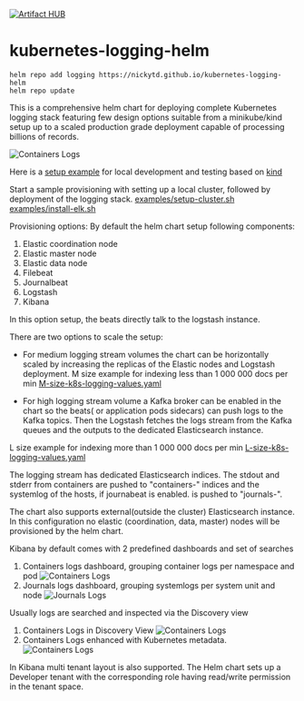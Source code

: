 [![Artifact HUB](https://img.shields.io/endpoint?url=https://artifacthub.io/badge/repository/kubernetes-logging-helm)](https://artifacthub.io/packages/search?repo=kubernetes-logging-helm)
# kubernetes-logging-helm

```
helm repo add logging https://nickytd.github.io/kubernetes-logging-helm
helm repo update
```

This is a comprehensive helm chart for deploying complete Kubernetes logging stack featuring few design options suitable from a minikube/kind setup up to a scaled production grade deployment capable of processing billions of records.

![Containers Logs](https://github.com/nickytd/kubernetes-logging-helm/blob/master/images/k8s-logging-stack.jpg)

Here is a [setup example](https://github.com/nickytd/kubernetes-logging-helm/tree/master/examples) for local development and testing based on [kind](https://kind.sigs.k8s.io)

Start a sample provisioning with setting up a local cluster, followed by deployment of the logging stack.
[examples/setup-cluster.sh](https://github.com/nickytd/kubernetes-logging-helm/blob/master/examples/setup-cluster.sh)
[examples/install-elk.sh](https://github.com/nickytd/kubernetes-logging-helm/blob/master/examples/install-elk.sh)


Provisioning options:
By default the helm chart setup following components:
 1. Elastic coordination node
 1. Elastic master node
 1. Elastic data node
 1. Filebeat
 1. Journalbeat
 1. Logstash
 1. Kibana
 
In this option setup, the beats directly talk to the logstash instance. 

There are two options to scale the setup:
* For medium logging stream volumes the chart can be horizontally scaled by increasing the replicas of the Elastic nodes and Logstash deployment.
M size example for indexing less than 1 000 000 docs per min [M-size-k8s-logging-values.yaml](https://github.com/nickytd/kubernetes-logging-helm/blob/master/examples/M-size-k8s-logging-values.yaml)

* For high logging stream volume a Kafka broker can be enabled in the chart so the beats( or application pods sidecars) can push logs to the Kafka topics. Then the Logstash fetches the logs stream from the Kafka queues and the outputs to the dedicated Elasticsearch instance. 

L size example for indexing more than 1 000 000 docs per min [L-size-k8s-logging-values.yaml](https://github.com/nickytd/kubernetes-logging-helm/blob/master/examples/L-size-k8s-logging-values.yaml)

The logging stream has dedicated Elasticsearch indices. The stdout and stderr from containers are pushed to "containers-<date>" indices and the systemlog of the hosts, if journabeat is enabled. is pushed to "journals-<date>".

The chart also supports external(outside the cluster) Elasticsearch instance. In this configuration no elastic (coordination, data, master) nodes will be provisioned by the helm chart.

Kibana by default comes with 2 predefined dashboards and set of searches
1. Containers logs dashboard, grouping container logs per namespace and pod
![Containers Logs](https://github.com/nickytd/kubernetes-logging-helm/blob/master/images/LogStream.png)
2. Journals logs dashboard, grouping systemlogs per system unit and node
![Journals Logs](https://github.com/nickytd/kubernetes-logging-helm/blob/master/images/JournalLogs.png)

Usually logs are searched and inspected via the Discovery view
1. Containers Logs in Discovery View
![Containers Logs](https://github.com/nickytd/kubernetes-logging-helm/blob/master/images/ContainersLogs.png)
1. Containers Logs enhanced with Kubernetes metadata. 
![Containers Logs](https://github.com/nickytd/kubernetes-logging-helm/blob/master/images/LogswithMetadata.png)

In Kibana multi tenant layout is also supported. The Helm chart sets up a Developer tenant with the corresponding role having read/write permission in the tenant space.
